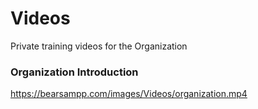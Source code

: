 # Videos
Private training videos for the Organization


### Organization Introduction
https://bearsampp.com/images/Videos/organization.mp4
